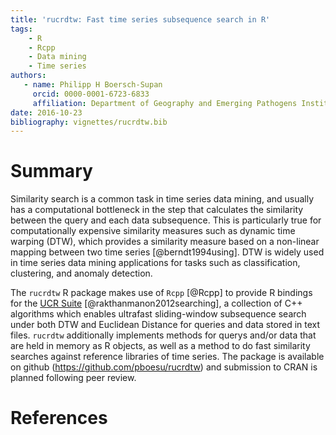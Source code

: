 ```yaml
---
title: 'rucrdtw: Fast time series subsequence search in R'
tags:
    - R
    - Rcpp
    - Data mining
    - Time series
authors:
   - name: Philipp H Boersch-Supan
     orcid: 0000-0001-6723-6833
     affiliation: Department of Geography and Emerging Pathogens Institute, University of Florida
date: 2016-10-23
bibliography: vignettes/rucrdtw.bib
---
```


# Summary
  Similarity search is a common task in time series data mining, and usually has a computational bottleneck in the step that calculates the similarity between the query and each data subsequence. 
  This is particularly true for computationally expensive similarity measures such as dynamic time warping (DTW), which provides a similarity measure based on a non-linear mapping between two time series [@berndt1994using].
  DTW is widely used in time series data mining applications for tasks such as classification, clustering, and anomaly detection.
  
  The `rucrdtw` R package makes use of `Rcpp` [@Rcpp] to provide R bindings for the [UCR Suite](http://www.cs.ucr.edu/~eamonn/UCRsuite.html) [@rakthanmanon2012searching], a collection of C++ algorithms which enables ultrafast sliding-window subsequence search under both DTW and Euclidean Distance for queries and data stored in text files. 
  `rucrdtw` additionally implements methods for querys and/or data that are held in memory as R objects, as well as a method to do fast similarity searches against reference libraries of time series.
  The package is available on github (https://github.com/pboesu/rucrdtw) and submission to CRAN is planned following peer review.
   
  
# References
  
